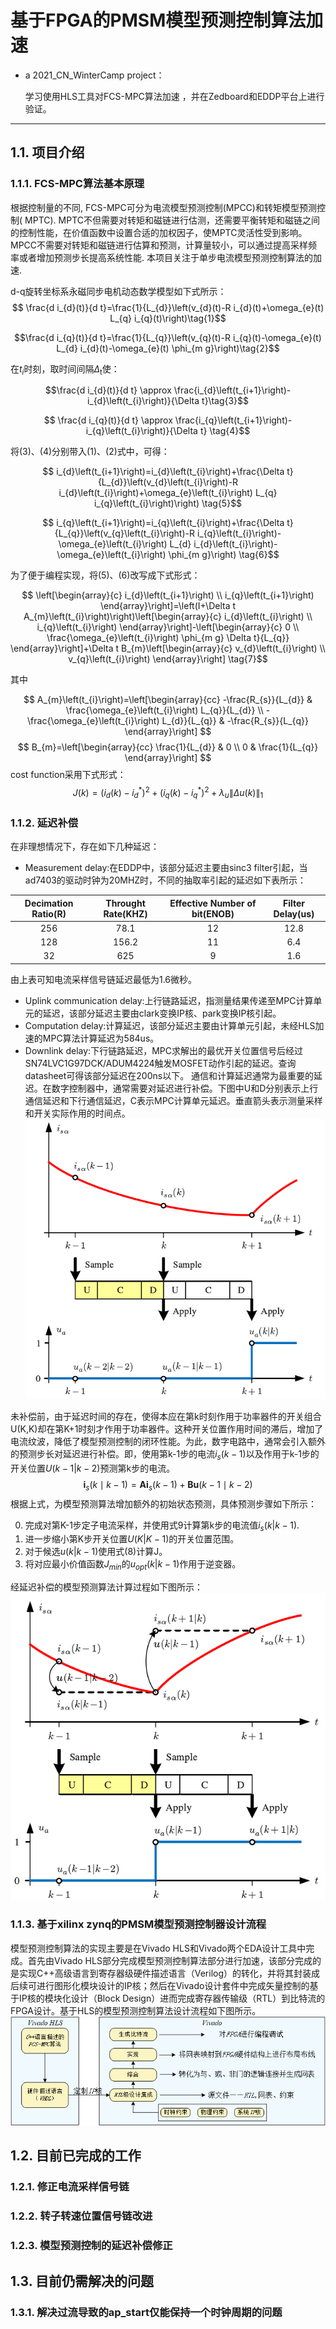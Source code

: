 # 基于FPGA的PMSM模型预测控制算法加速
- a 2021_CN_WinterCamp project：

  学习使用HLS工具对FCS-MPC算法加速 ，并在Zedboard和EDDP平台上进行验证。
***

##  1.1. 项目介绍

### 1.1.1. FCS-MPC算法基本原理
  根据控制量的不同, FCS-MPC可分为电流模型预测控制(MPCC)和转矩模型预测控制( MPTC). MPTC不但需要对转矩和磁链进行估测，还需要平衡转矩和磁链之间的控制性能，在价值函数中设置合适的加权因子，使MPTC灵活性受到影响。MPCC不需要对转矩和磁链进行估算和预测，计算量较小，可以通过提高采样频率或者增加预测步长提高系统性能. 本项目关注于单步电流模型预测控制算法的加速.

  d-q旋转坐标系永磁同步电机动态数学模型如下式所示：
  $$ \frac{d i_{d}(t)}{d t}=\frac{1}{L_{d}}\left(v_{d}(t)-R i_{d}(t)+\omega_{e}(t) L_{q} i_{q}(t)\right)\tag{1}$$

  $$\frac{d i_{q}(t)}{d t}=\frac{1}{L_{q}}\left(v_{q}(t)-R i_{q}(t)-\omega_{e}(t) L_{d} i_{d}(t)-\omega_{e}(t) \phi_{m g}\right)\tag{2}$$

  在$t_{i}$时刻，取时间间隔$\Delta$<sub>t</sub>使：
  
$$\frac{d i_{d}(t)}{d t} \approx \frac{i_{d}\left(t_{i+1}\right)-i_{d}\left(t_{i}\right)}{\Delta t}\tag{3}$$

  $$
  \frac{d i_{q}(t)}{d t} \approx \frac{i_{q}\left(t_{i+1}\right)-i_{q}\left(t_{i}\right)}{\Delta t}
  \tag{4}$$

  将(3)、(4)分别带入(1)、(2)式中，可得：

  $$
  i_{d}\left(t_{i+1}\right)=i_{d}\left(t_{i}\right)+\frac{\Delta t}{L_{d}}\left(v_{d}\left(t_{i}\right)-R i_{d}\left(t_{i}\right)+\omega_{e}\left(t_{i}\right) L_{q} i_{q}\left(t_{i}\right)\right)
  \tag{5}$$

  $$
  i_{q}\left(t_{i+1}\right)=i_{q}\left(t_{i}\right)+\frac{\Delta t}{L_{q}}\left(v_{q}\left(t_{i}\right)-R i_{q}\left(t_{i}\right)-\omega_{e}\left(t_{i}\right) L_{d} i_{d}\left(t_{i}\right)-\omega_{e}\left(t_{i}\right) \phi_{m g}\right)
  \tag{6}$$

  为了便于编程实现，将(5)、(6)改写成下式形式：

  $$
  \left[\begin{array}{c}
  i_{d}\left(t_{i+1}\right) \\
  i_{q}\left(t_{i+1}\right)
  \end{array}\right]=\left(I+\Delta t A_{m}\left(t_{i}\right)\right)\left[\begin{array}{c}
  i_{d}\left(t_{i}\right) \\
  i_{q}\left(t_{i}\right)
  \end{array}\right]-\left[\begin{array}{c}
  0 \\
  \frac{\omega_{e}\left(t_{i}\right) \phi_{m g} \Delta t}{L_{q}}
  \end{array}\right]+\Delta t B_{m}\left[\begin{array}{c}
  v_{d}\left(t_{i}\right) \\
  v_{q}\left(t_{i}\right)
  \end{array}\right]
  \tag{7}$$

  其中

  $$
  A_{m}\left(t_{i}\right)=\left[\begin{array}{cc}
  -\frac{R_{s}}{L_{d}} & \frac{\omega_{e}\left(t_{i}\right) L_{q}}{L_{d}} \\
  -\frac{\omega_{e}\left(t_{i}\right) L_{d}}{L_{q}} & -\frac{R_{s}}{L_{q}}
  \end{array}\right]
  $$
  $$
  B_{m}=\left[\begin{array}{cc}
  \frac{1}{L_{d}} & 0 \\
  0 & \frac{1}{L_{q}}
  \end{array}\right]
  $$
  cost function采用下式形式：
  $$
  J(k)=\left(i_{d}(k)-i_{d}^{*}\right)^{2}+\left(i_{q}(k)-i_{q}^{*}\right)^{2}+\lambda_{u}\|\Delta u(k)\|_{1}
  \tag{8}$$


### 1.1.2. 延迟补偿
  在非理想情况下，存在如下几种延迟：
  - Measurement delay:在EDDP中，该部分延迟主要由sinc3 filter引起，当ad7403的驱动时钟为20MHZ时，不同的抽取率引起的延迟如下表所示：
  
  | Decimation Ratio(R) | Throught Rate(KHZ) | Effective Number of bit(ENOB) | Filter Delay(us) |
  | :-----------------: | :----------------: | :---------------------------: | :--------------: |
  |         256         |        78.1        |              12               |       12.8       |
  |         128         |       156.2        |              11               |       6.4        |
  |         32          |        625         |               9               |       1.6        |
  
  由上表可知电流采样信号链延迟最低为1.6微秒。
  - Uplink communication delay:上行链路延迟，指测量结果传递至MPC计算单元的延迟，该部分延迟主要由clark变换IP核、park变换IP核引起。
  - Computation delay:计算延迟，该部分延迟主要由计算单元引起，未经HLS加速的MPC算法计算延迟为584us。
  - Downlink delay:下行链路延迟，MPC求解出的最优开关位置信号后经过SN74LVC1G97DCK/ADUM4224触发MOSFET动作引起的延迟。查询datasheet可得该部分延迟在200ns以下。
  通信和计算延迟通常为最重要的延迟。在数字控制器中，通常需要对延迟进行补偿。下图中U和D分别表示上行通信延迟和下行通信延迟，C表示MPC计算单元延迟。垂直箭头表示测量采样和开关实际作用的时间点。
  ![图1.1 未补偿延迟的模型预测控制算法](https://github.com/zhang-jinyu/IIoT-SPYN/blob/2021_CN_WinterCamp/picture/%E6%9C%AA%E8%A1%A5%E5%81%BF%E5%BB%B6%E8%BF%9F%E7%9A%84%E6%83%85%E5%86%B5.png)
  
  未补偿前，由于延迟时间的存在，使得本应在第k时刻作用于功率器件的开关组合U(K,K)却在第K+1时刻才作用于功率器件。这种开关位置作用时间的滞后，增加了电流纹波，降低了模型预测控制的闭环性能。为此，数字电路中，通常会引入额外的预测步长对延迟进行补偿。即，使用第k-1步的电流$i_{s}(k-1)$以及作用于k-1步的开关位置$U(k-1|k-2)$预测第k步的电流。
  $$
  \boldsymbol{i}_{s}(k \mid k-1)=\boldsymbol{A} \boldsymbol{i}_{s}(k-1)+\boldsymbol{B} \boldsymbol{u}(k-1 \mid k-2)
  \tag{9}$$
  根据上式，为模型预测算法增加额外的初始状态预测，具体预测步骤如下所示：

  0. 完成对第K-1步定子电流采样，并使用式9计算第k步的电流值$i_{s}(k|k-1)$.
  1. 进一步缩小第K步开关位置$U(K|K-1)$的开关位置范围。
  2. 对于候选$u(k|k-1)$使用式(8)计算J。
  3. 将对应最小价值函数$J_{min}$的$u_{opt}(k|k-1)$作用于逆变器。
  
  经延迟补偿的模型预测算法计算过程如下图所示：
  ![图1.2 延迟补偿模型预测算法](https://github.com/zhang-jinyu/IIoT-SPYN/blob/2021_CN_WinterCamp/picture/%E5%A2%9E%E5%8A%A0%E5%BB%B6%E8%BF%9F%E8%A1%A5%E5%81%BF.png)

### 1.1.3. 基于xilinx zynq的PMSM模型预测控制器设计流程
  模型预测控制算法的实现主要是在Vivado HLS和Vivado两个EDA设计工具中完成。首先由Vivado HLS部分完成模型预测控制算法部分进行加速，该部分完成的是实现C++高级语言到寄存器级硬件描述语言（Verilog）的转化，并将其封装成后续可进行图形化模块设计的IP核；然后在Vivado设计套件中完成矢量控制的基于IP核的模块化设计（Block Design）进而完成寄存器传输级（RTL）到比特流的FPGA设计。基于HLS的模型预测控制算法设计流程如下图所示。
  ![模型预测控制算法设计流程](https://github.com/zhang-jinyu/IIoT-SPYN/blob/2021_CN_WinterCamp/picture/%E6%A8%A1%E5%9E%8B%E9%A2%84%E6%B5%8B%E6%8E%A7%E5%88%B6%E7%AE%97%E6%B3%95%E8%AE%BE%E8%AE%A1%E6%B5%81%E7%A8%8B.png)

## 1.2. 目前已完成的工作

  ### 1.2.1. 修正电流采样信号链

  ### 1.2.2. 转子转速位置信号链改进

  ### 1.2.3. 模型预测控制的延迟补偿修正



## 1.3. 目前仍需解决的问题

### 1.3.1. 解决过流导致的ap_start仅能保持一个时钟周期的问题